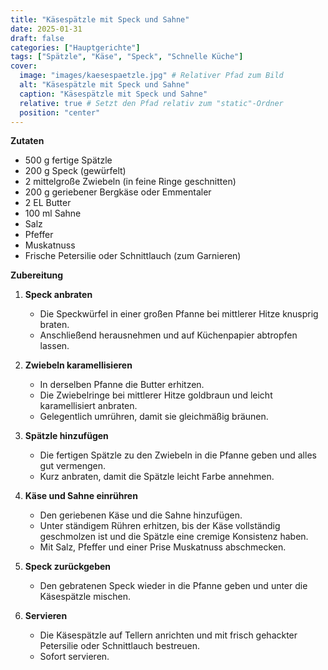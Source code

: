 ```yaml
---
title: "Käsespätzle mit Speck und Sahne"
date: 2025-01-31
draft: false
categories: ["Hauptgerichte"]
tags: ["Spätzle", "Käse", "Speck", "Schnelle Küche"]
cover:
  image: "images/kaesespaetzle.jpg" # Relativer Pfad zum Bild
  alt: "Käsespätzle mit Speck und Sahne"
  caption: "Käsespätzle mit Speck und Sahne"
  relative: true # Setzt den Pfad relativ zum "static"-Ordner
  position: "center"
---
```


<div class="container2col">

  <div class="zutaten">

  **Zutaten**  
  - 500 g fertige Spätzle  
  - 200 g Speck (gewürfelt)  
  - 2 mittelgroße Zwiebeln (in feine Ringe geschnitten)  
  - 200 g geriebener Bergkäse oder Emmentaler  
  - 2 EL Butter  
  - 100 ml Sahne  
  - Salz  
  - Pfeffer  
  - Muskatnuss  
  - Frische Petersilie oder Schnittlauch (zum Garnieren)  

  </div>

  <div class="zubereitung">

  **Zubereitung**  
  1. **Speck anbraten**  
     - Die Speckwürfel in einer großen Pfanne bei mittlerer Hitze knusprig braten.  
     - Anschließend herausnehmen und auf Küchenpapier abtropfen lassen.  

  2. **Zwiebeln karamellisieren**  
     - In derselben Pfanne die Butter erhitzen.  
     - Die Zwiebelringe bei mittlerer Hitze goldbraun und leicht karamellisiert anbraten.  
     - Gelegentlich umrühren, damit sie gleichmäßig bräunen.  

  3. **Spätzle hinzufügen**  
     - Die fertigen Spätzle zu den Zwiebeln in die Pfanne geben und alles gut vermengen.  
     - Kurz anbraten, damit die Spätzle leicht Farbe annehmen.  

  4. **Käse und Sahne einrühren**  
     - Den geriebenen Käse und die Sahne hinzufügen.  
     - Unter ständigem Rühren erhitzen, bis der Käse vollständig geschmolzen ist und die Spätzle eine cremige Konsistenz haben.  
     - Mit Salz, Pfeffer und einer Prise Muskatnuss abschmecken.  

  5. **Speck zurückgeben**  
     - Den gebratenen Speck wieder in die Pfanne geben und unter die Käsespätzle mischen.  

  6. **Servieren**  
     - Die Käsespätzle auf Tellern anrichten und mit frisch gehackter Petersilie oder Schnittlauch bestreuen.  
     - Sofort servieren.  

  </div>

</div>
